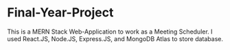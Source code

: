 # Final-Year-Project

This is a MERN Stack Web-Application to work as a Meeting Scheduler. I used React.JS, Node.JS, Express.JS, and MongoDB Atlas to store database.
